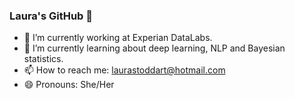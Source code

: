### Laura's GitHub 👋

- 🔭 I’m currently working at Experian DataLabs.
- 🌱 I’m currently learning about deep learning, NLP and Bayesian statistics.
- 📫 How to reach me: laurastoddart@hotmail.com
- 😄 Pronouns: She/Her
